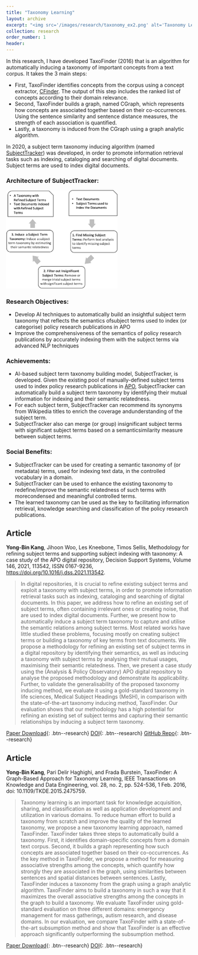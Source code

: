 ```yaml
---
title: "Taxonomy Learning"
layout: archive
excerpt: "<img src='/images/research/taxonomy_ex2.png' alt='Taxonomy Learning'>"
collection: research
order_number: 1
header: 
---
```


In this research, I have developed TaxoFinder (2016) that is an algorithm for automatically inducing a taxonomy of important concepts from a text corpus. It takes the 3 main steps:
- First, TaxoFinder identifies concepts from the corpus using a concept extractor, [CFinder](/publication/CFinder_2014). The output of this step includes the ranked list of concepts according to their domain relevance. 
- Second, TaxoFinder builds a graph, named CGraph, which represents how concepts are associated together based on their co-occurrences. Using the sentence similarity and sentence distance measures, the strength of each association is quantified. 
- Lastly, a taxonomy is induced from the CGraph using a graph analytic algorithm. 

In 2020, a subject term taxonomy inducing algorithm (named [SubjectTracker](https://github.com/Yongbinkang/SubjectTracker)) was developed, in order to promote information retrieval tasks such as indexing, cataloging and searching of digital documents. Subject terms are used to index digital documents.

<style>
img {
  max-width: 60%;
  height: auto;
}
</style>


### Architecture of SubjectTracker: 
![](/images/research/subject_tracker.png)

### Research Objectives:
 - Develop AI techniques to automatically build an insightful subject term taxonomy that reflects the semantics ofsubject terms used to index (or categorise) policy research publications in APO
 - Improve the comprehensiveness of the semantics of policy research publications by accurately indexing them with the subject terms via advanced NLP techniques

### Achievements:
 - AI-based subject term taxonomy building model, SubjectTracker, is developed. Given the existing pool of manually-defined subject terms used to index policy research publications in [APO](https://apo.org.au/), SubjectTracker can automatically build a subject term taxonomy by identifying their mutual information for indexing and
 their semantic relatedness.
 - For each subject term, SubjectTracker can recommend its synonyms from Wikipedia titles to enrich the coverage andunderstanding of the subject term.
 - SubjectTracker also can merge (or group) insignificant subject terms with significant subject terms based on a semanticsimilarity measure between subject terms.

### Social Benefits:
 - SubjectTracker can be used for creating a semantic taxonomy of (or metadata) terms, used for indexing text data, in the controlled vocabulary in a domain. 
- SubjectTracker can be used to enhance the existing taxonomy to redefine/improve the semantic relatedness of such terms with morecondensed and meaningful controlled terms. 
 - The learned taxonomy can be used as the key to facilitating information retrieval, knowledge searching and classification of the policy research publications.

## Article
<b>Yong-Bin Kang</b>, Jihoon Woo, Les Kneebone, Timos Sellis, Methodology for refining subject terms and supporting subject indexing with taxonomy: A case study of the APO digital repository, Decision Support Systems, Volume 146, 2021, 113542, ISSN 0167-9236, https://doi.org/10.1016/j.dss.2021.113542.

> In digital repositories, it is crucial to refine existing subject terms and exploit a taxonomy with subject terms, in order to promote information retrieval tasks such as indexing, cataloging and searching of digital documents.
In this paper, we address how to refine an existing set of subject terms, often containing irrelevant ones or creating noise, that are used to index digital documents. Further, we present how to automatically induce a subject term taxonomy to capture and utilise the semantic relations among subject terms. Most related works have little studied these problems, focusing mostly on creating subject terms or building a taxonomy of key terms from text documents. 
We propose a methodology for refining an existing set of subject terms in a  digital repository by identifying their semantics, as well as inducing a taxonomy with subject terms by analysing their mutual usages, maximising their semantic relatedness. Then, we present a case study using the (Analysis \& Policy Observatory) APO digital repository to analyse the proposed methodology and demonstrate its applicability. 
Further, to validate the generalisability of the proposed taxonomy inducing method, we evaluate it using a gold-standard taxonomy in life sciences, Medical Subject Headings (MeSH), in comparison with the state–of-the-art taxonomy inducing method, TaxoFinder. Our evaluation shows that our methodology has a high potential for refining an existing set of subject terms and capturing their semantic relationships by inducing a subject term taxonomy.

[Paper Download](/files/research/subject_taxonomy_dss_2021.pdf){: .btn--research} [DOI](https://doi.org/10.1016/j.dss.2021.113542){: .btn--research} [GitHub Repo](https://github.com/Yongbinkang/SubjectTracker){: .btn--research}

## Article
<b>Yong-Bin Kang</b>, Pari Delir Haghighi, and Frada Burstein, TaxoFinder: A Graph-Based Approach for Taxonomy Learning, IEEE Transactions on Knowledge and Data Engineering, vol. 28, no. 2, pp. 524-536, 1 Feb. 2016, doi: 10.1109/TKDE.2015.2475759.

> Taxonomy learning is an important task for knowledge acquisition, sharing, and classification as well as application development and utilization in various domains. To reduce human effort to build a taxonomy from scratch and improve the quality of the learned taxonomy, we propose a new taxonomy learning approach, named TaxoFinder. TaxoFinder takes three steps to automatically build a taxonomy. First, it identifies domain-specific concepts from a domain text corpus. Second, it builds a graph representing how such concepts are associated together based on their co-occurrences. As the key method in TaxoFinder, we propose a method for measuring associative strengths among the concepts, which quantify how strongly they are associated in the graph, using similarities between sentences and spatial distances between sentences. Lastly, TaxoFinder induces a taxonomy from the graph using a graph analytic algorithm. TaxoFinder aims to build a taxonomy in such a way that it maximizes the overall associative strengths among the concepts in the graph to build a taxonomy. We evaluate TaxoFinder using gold-standard evaluation on three different domains: emergency management for mass gatherings, autism research, and disease domains. In our evaluation, we compare TaxoFinder with a state-of-the-art subsumption method and show that TaxoFinder is an effective approach significantly outperforming the subsumption method.

[Paper Download](/files/research/taxofinder.pdf){: .btn--research} [DOI](https://ieeexplore.ieee.org/abstract/document/7236916){: .btn--research} 